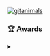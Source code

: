 [![gitanimals](https://render.gitanimals.org/farms/hyuunnn)](https://github.com/devxb/gitanimals)

### 🏆 Awards
<details> <summary></summary>

- 2025, **<a href="https://www.busan.com/view/busan/view.php?code=2025071814412231123">HACKSIUM BUSAN 2025</a>** (Excellence Prize, 한국인터넷진흥원장상)
    - Team: 핵쉬움
- 2024, **<a href="https://www.dfchallenge.org/techwinners/2024">Digital Forensic Challenge</a>** (Winner, 국가정보원장상)
    - Team: <a href="https://github.com/DFC-2024-LuckyVicky">LuckyVicky</a>
- 2024, **<a href="https://www.electimes.com/news/articleView.html?idxno=345696">KOSPO Information Security Competition 5th</a>** (Encouragement Prize, 한국남부발전주식회사장상)
    - Team: 팀명정해줘
- 2024, **<a href="https://www.newspeach.com/news/articleView.html?idxno=3630">HackTheon Sejong</a>** (Excellence Prize, 국가보안기술연구소장상)
    - Team: QWER
- 2023, **<a href="https://kdfs.jams.or.kr/co/com/EgovMenu.kci?s_url=/po/community/notice/noticeView.kci&s_MenuId=MENU-000000000061000&notiSeq=000000038754">KDFS Digital Forensic Challenge</a>** (Top Prize, 경찰청장상)
    - Team: LastDance
- 2023, **<a href="https://www.mk.co.kr/news/business/10817246">KOSPO Information Security Competition 4th</a>** (Encouragement Prize, 한국남부발전주식회사장상)
    - Team: 친구없어요
- 2022, **<a href="https://www.dfchallenge.org/techwinners/2022">Digital Forensic Challenge</a>** (Winner, 국가정보원장상)
    - Team: asserTiVe
- 2022, **<a href="https://www.etnews.com/20221025000122">Financial Institutes' Event on Security Threat Analysis (FIESTA)</a>** (Encouragement Prize, 금융보안원장상)
    - Team: 민간인(진)
- 2021, **<a href="https://www.dailysecu.com/news/articleView.html?idxno=130707">Cyber Conflict Exercise (CCE) Final</a>** (1st - Public Division, 국가정보원장상)
    - Team: null
- 2021, **<a href="https://kookbang.dema.mil.kr/newsWeb/m/20211027/1/BBSMSTR_000000010023/view.do">ROKA Cyber Security Challenge</a>** (Encouragement Prize, 정보화기획참모부장상)
    - Team: 전투휴무
- 2020, **<a href="https://kdfs.jams.or.kr/co/com/EgovMenu.kci?s_url=/po/community/notice/noticeView.kci&s_MenuId=MENU-000000000061000&notiSeq=000000023154">KDFS Digital Forensic Challenge</a>** (Excellence Prize, 경찰청장상)
    - Team: Enough1day
- 2020, **<a href="https://www.dfchallenge.org/techwinners/2020">Digital Forensic Challenge</a>** (3rd)
    - Team: Defenit
- 2019, **<a href="https://www.dfchallenge.org/techwinners/2019">Digital Forensic Challenge</a>** (3rd)
    - Team: Defenit
- 2018, **<a href="https://www.boannews.com/media/view.asp?idx=73163">Youth Information Security Festival (YISF)</a>** (Encouragement Prize, 하우리 대표상)
- 2017, **<a href="https://www.boannews.com/media/view.asp?idx=57881">Youth Information Security Olympiad</a>** (Gold Prize)

</details>

<!--
**hyuunnn/hyuunnn** is a ✨ _special_ ✨ repository because its `README.md` (this file) appears on your GitHub profile.
Here are some ideas to get you started:

- 🔭 I’m currently working on ...
- 🌱 I’m currently learning ...
- 👯 I’m looking to collaborate on ...
- 🤔 I’m looking for help with ...
- 💬 Ask me about ...
- 📫 How to reach me: ...
- 😄 Pronouns: ...
- ⚡ Fun fact: ...
-->
